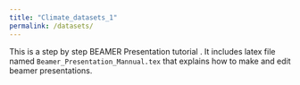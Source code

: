 ```yaml
---
title: "Climate_datasets_1"
permalink: /datasets/
---
```


This is a step by step BEAMER Presentation tutorial . It includes latex file named `Beamer_Presentation_Mannual.tex` that  explains how to make and edit  beamer presentations. 
